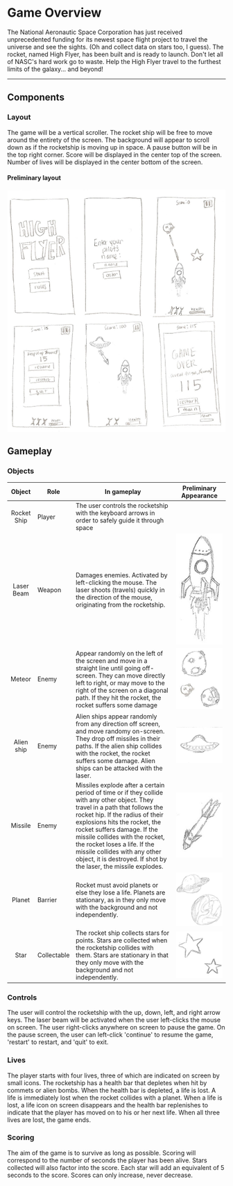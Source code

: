 # Game Overview
The National Aeronautic Space Corporation has just received unprecedented funding for its newest space flight project to travel the universe and see the sights. (Oh and collect data on stars too, I guess). The rocket, named High Flyer, has been built and is ready to launch. Don't let all of NASC's hard work go to waste. Help the High Flyer travel to the furthest limits of the galaxy... and beyond!

----
## Components

### Layout
The game will be a vertical scroller. The rocket ship will be free to move around the entirety of the screen. The background will appear to scroll down as if the rocketship is moving up in space. A pause button will be in the top right corner. Score will be displayed in the center top of the screen. Number of lives will be displayed in the center bottom of the screen.

#### Preliminary layout

![Layouts](images/layout.jpg "Storyboarding High Flyer")


## Gameplay


### Objects
| Object        | Role          | In gameplay          | Preliminary Appearance |
|:-------------:|---------------|----------------------|----------------------|
| Rocket Ship   | Player        | The user controls the rocketship with the keyboard arrows in order to safely guide it through space       |
| Laser Beam   | Weapon        | Damages enemies. Activated by left-clicking the mouse. The laser shoots (travels) quickly in the direction of the mouse, originating from the rocketship.| ![Rocket](images/rocket.jpg "Rocket Ship") |
| Meteor        | Enemy         | Appear randomly on the left of the screen and move in a straight line until going off-screen. They can move directly left to right, or may move to the right of the screen on a diagonal path. If they hit the rocket, the rocket suffers some damage | ![Meteors](images/meteor.jpg "Meteor") |
| Alien ship    | Enemy         | Alien ships appear randomly from any direction off screen, and move randomy on-screen. They drop off missiles in their paths. If the alien ship collides with the rocket, the rocket suffers some damage. Alien ships can be attacked with the laser. | ![Alien Ship](images/alien.jpg "Alien ship") |
| Missile        | Enemy        | Missiles explode after a certain period of time or if they collide with any other object. They travel in a path that follows the rocket hip. If the radius of their explosions hits the rocket, the rocket suffers damage. If the missile collides with the rocket, the rocket loses a life. If the missile collides with any other object, it is destroyed. If shot by the laser, the missile explodes.| ![Missile](images/missile.jpg "Missile") |
| Planet       | Barrier       | Rocket must avoid planets or else they lose a life. Planets are stationary, as in they only move with the background and not independently. | ![Planets](images/planets.jpg "Planets") |
| Star        | Collectable   | The rocket ship collects stars for points. Stars are collected when the rocketship collides with them. Stars are stationary in that they only move with the background and not independently. | ![Star](images/stars.jpg "Star") |

### Controls

The user will control the rocketship with the up, down, left, and right arrow keys. The laser beam will be activated when the user left-clicks the mouse on screen. The user right-clicks anywhere on screen to pause the game. On the pause screen, the user can left-click 'continue' to resume the game, 'restart' to restart, and 'quit' to exit.

### Lives
The player starts with four lives, three of which are indicated on screen by small icons. The rocketship has a health bar that depletes when hit by commets or alien bombs. When the health bar is depleted, a life is lost. A life is immediately lost when the rocket collides with a planet. When a life is lost, a life icon on screen disappears and the health bar replenishes to indicate that the player has moved on to his or her next life.
When all three lives are lost, the game ends.

###  Scoring
The aim of the game is to survive as long as possible. Scoring will correspond to the number of seconds the player has been alive. Stars collected will also factor into the score. Each star will add an equivalent of 5 seconds to the score. Scores can only increase, never decrease.
